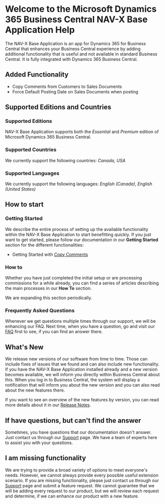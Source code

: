 # Welcome to the Microsoft Dynamics 365 Business Central NAV-X Base Application Help

The NAV-X Base Application is an app for Dynamics 365 for Business Central that enhances your Business Central experience by adding additional functionality that is useful and not available in standard Business Central. It is fully integrated with Dynamics 365 Business Central.

## Added Functionality

- Copy Comments from Customers to Sales Documents
- Force Default Posting Date on Sales Documents when posting

## Supported Editions and Countries

### Supported Editions

NAV-X Base Application supports both the *Essential* and *Premium* edition of Microsoft Dynamics 365 Business Central.

### Supported Countries

We currently support the following countries: *Canada, USA*

### Supported Languages

We currently support the following languages: *English (Canada), English (United States)*

## How to start

### Getting Started

We describe the entire process of setting up the available functionality within the NAV-X Base Application to start benefitting quickly. If you just want to get started, please follow our documentation in our **Getting Started** section for the different functionalities:

- Getting Started with [Copy Comments](comments/getting-started.md)

### How to

Whether you have just completed the initial setup or are processing commissions for a while already, you can find a series of articles describing the main processes in our **How To** section.

We are expanding this section periodically.

### Frequently Asked Questions

Whenever we get questions multiple times through our support, we will be enhancing our FAQ. Next time, when you have a question, go and visit our [FAQ](faq-index.md) first to see, if you can find an answer there.

## What's New

We release new versions of our software from time to time. Those can include fixes of issues that we found and can also include new functionality. If you have the NAV-X Base Application installed already and a new version becomes available, we will inform you directly within Business Central about this. When you log in to Business Central, the system will display a notification that will inform you about the new version and you can also read about the new features there.

If you want to see an overview of the new features by version, you can read more details about it in our [Release Notes](release-notes.md).

## If have questions, but can't find the answer

Sometimes, you have questions that our documentation doesn't answer. Just contact us through our [Support](https://nav-x.com/support/) page. We have a team of experts here to assist you with your questions.

## I am missing functionality

We are trying to provide a broad variety of options to meet everyone's needs. However, we cannot always provide every possible useful extension scenario. If you are missing functionality, please just contact us through our [Support](https://nav-x.com/support/) page and  submit a feature request. We cannot guarantee that we will be adding every request to our product, but we will review each request and determine, if we can enhance our product with a new feature.
